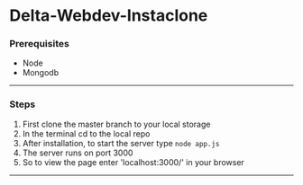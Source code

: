 # Delta-Webdev-Instaclone

### Prerequisites

- Node 
- Mongodb 
---
### Steps

1. First clone the master branch to your local storage
2. In the terminal cd to the local repo
3. After installation, to start the server type `node app.js`
4. The server runs on port 3000
5. So to view the page enter 'localhost:3000/' in your browser
---
